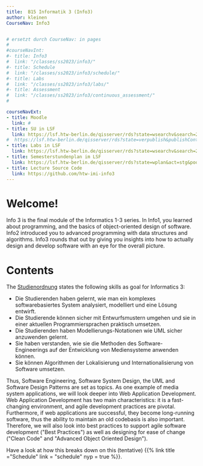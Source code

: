 ```yaml
---
title:  B15 Informatik 3 (Info3)
author: kleinen
CourseNav: Info3


# ersetzt durch CourseNav: in pages
#
#courseNavInt:
#- title: Info3
#  link: "/classes/ss2023/info3/"
#- title: Schedule
#  link: "/classes/ss2023/info3/schedule/"
#- title: Labs
#  link: "/classes/ss2023/info3/labs/"
#- title: Assessment
#  link: "/classes/ss2023/info3/continuous_assessment/"
#

courseNavExt:
- title: Moodle
  link: #
- title: SU in LSF
  link: https://lsf.htw-berlin.de/qisserver/rds?state=wsearchv&search=2&veranstaltung.veranstid=194925
#  https://lsf.htw-berlin.de/qisserver/rds?state=verpublish&publishContainer=lectureContainer&publishid=194925
- title: Labs in LSF
  link: https://lsf.htw-berlin.de/qisserver/rds?state=wsearchv&search=2&veranstaltung.veranstid=194942
- title: Semesterstundenplan im LSF
  link: https://lsf.htw-berlin.de/qisserver/rds?state=wplan&act=stg&pool=stg&show=plan&P.vx=kurz&r_zuordabstgv.semvonint=3&r_zuordabstgv.sembisint=3&k_abstgv.abstgvnr=231
- title: Lecture Source Code
  link: https://github.com/htw-imi-info3
---
```


# Welcome!

Info 3 is the final module of the Informatics 1-3 series. In Info1, you learned about programming, and the basics of object-oriented design of software. Info2 introduced you to advanced programming with data structures and algorithms. Info3 rounds that out by giving you insights into how to actually design and develop software with an eye for the overall picture.

# Contents

The [Studienordnung](https://imi-bachelor.htw-berlin.de/studium/ordnungen-module)
states the following skills as goal for Informatics 3:


*  Die Studierenden haben gelernt, wie man ein komplexes softwarebasiertes
   System analysiert, modelliert und eine L&ouml;sung entwirft.
*  Die Studierende k&ouml;nnen sicher mit Entwurfsmustern umgehen und sie in einer
   aktuellen Programmiersprachen praktisch umsetzen.
*  Die Studierenden haben Modellierungs-Notationen wie UML sicher anzuwenden
   gelernt.
*  Sie haben verstanden, wie sie die Methoden des Software- Engineerings auf der
   Entwicklung von Mediensysteme anwenden k&ouml;nnen.
*  Sie k&ouml;nnen Algorithmen der Lokalisierung und Internationalisierung von
   Software umsetzen.


Thus, Software Engineering, Software System Design, the UML and Software Design Patterns are set as topics.
As one example of media system applications, we will look deeper into Web Application Development.
Web Application Development has two main characteristics: it is a fast-changing
 environment, and agile development practices are pivotal. Furthermore,
 if web applications are successful, they become long-running software, thus the
 ability to maintain an old codebasis is also important. Therefore, we will also
  look into best practices to support agile software development ("Best Practices")
   as well as designing for ease of change ("Clean Code" and "Advanced Object Oriented Design").

Have a look at how this breaks down on this (tentative)
{{% link title ="Schedule" link = "schedule" nyp = true %}}.
